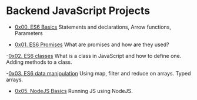 # Backend JavaScript Projects

- [0x00. ES6 Basics](./0x00-ES6_basic)
Statements and declarations,
Arrow functions,
Parameters

- [0x01. ES6 Promises](./0x01-ES6_promise)
What are promises and how are they used?

-[0x02. ES6 classes](./0x02-ES6_classes)
What is a class in JavaScript and how to define one.
Adding methods to a class.

-[0x03. ES6 data manipulation](./0x03-ES6_data_manipulation)
Using map, filter and reduce on arrays.
Typed arrays.

- [0x05. NodeJS Basics](./0x05-Node_JS_basic)
Running JS using NodeJS.
